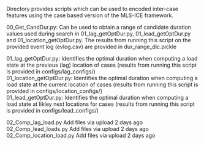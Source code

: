 Directory provides scripts which can be used to encoded inter-case features using the case based version of the MLS-ICE framework.  <br> 

00_Get_CandDur.py: Can be used to obtain a range of candidate duration values used during search in 01_lag_getOptDur.py, 01_lead_getOptDur.py and 01_location_getOptDur.py. The results from running this script on the provided event log (evlog.csv) are provided in dur_range_dic.pickle <br> 

01_lag_getOptDur.py: Identifies the optimal duration when computing a load state at the previous (lag) location of cases (results from running this script is provided in configs/lag_configs/) <br>
01_location_getOptDur.py: Identifies the optimal duration when computing a load state at the current location of cases (results from running this script is provided in configs/location_configs/) <br>
01_lead_getOptDur.py: Identifies the optimal duration when computing a load state at likley next locations for cases (results from running this script is provided in configs/lead_configs/) <br>


02_Comp_lag_load.py
Add files via upload
2 days ago
02_Comp_lead_loads.py
Add files via upload
2 days ago
02_Comp_location_load.py
Add files via upload
2 days ago

